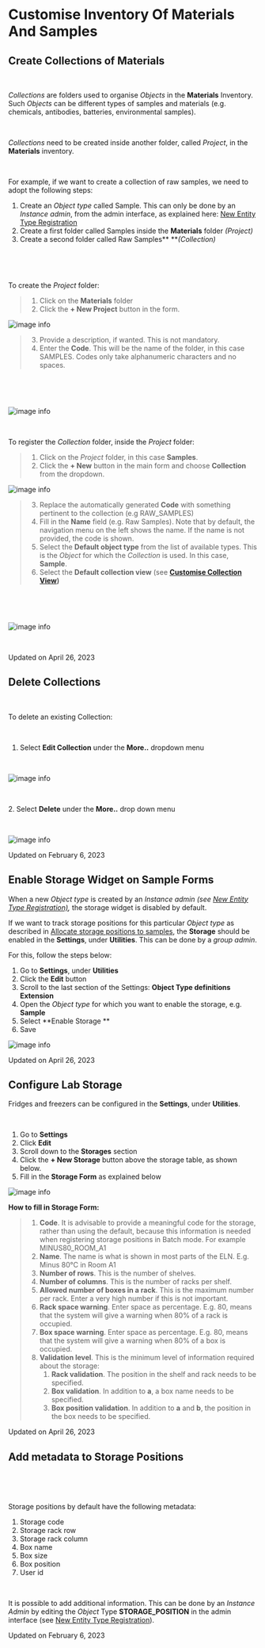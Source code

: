 Customise Inventory Of Materials And Samples
====
 
## Create Collections of Materials



 

*Collections* are folders used to organise *Objects* in the
**Materials** Inventory. Such *Objects* can be different types of
samples and materials (e.g. chemicals, antibodies, batteries,
environmental samples).

 

*Collections* need to be created inside another folder, called
*Project*, in the **Materials** inventory.

 

For example, if we want to create a collection of raw samples, we need
to adopt the following steps:

1.  Create an *Object* *type* called Sample. This can only be done by an
    *Instance admin*, from the admin interface, as explained here: [New
    Entity Type
    Registration](https://openbis.readthedocs.io/en/latest/user-documentation/general-admin-users/admins-documentation/new-entity-type-registration.html)
2.  Create a first folder called Samples inside the **Materials** folder
    *(Project)*
3.  Create a second folder called Raw Samples** ***(Collection)*

 

 

To create the *Project* folder:

> 1.  Click on the **Materials** folder
> 2.  Click the **+ New Project** button in the form.
>
![image info](img/create-project-materials-1024x286.png)
> 3.  Provide a description, if wanted. This is not mandatory.
> 4.  Enter the **Code**. This will be the name of the folder, in this
>     case SAMPLES. Codes only take alphanumeric characters and no
>     spaces. 

 

 

![image info](img/new-project-form.png)

 

To register the *Collection* folder, inside the *Project* folder:

> 1.  Click on the *Project* folder, in this case **Samples**.
> 2.  Click the **+ New** button in the main form and choose
>     **Collection** from the dropdown.
>
![image info](img/create-collection-materials-1024x403.png)
> 3.  Replace the automatically generated **Code** with something
>     pertinent to the collection (e.g RAW\_SAMPLES)
> 4.  Fill in the **Name** field (e.g. Raw Samples). Note that by
>     default, the navigation menu on the left shows the name. If the
>     name is not provided, the code is shown.
> 5.  Select the **Default object type** from the list of available
>     types. This is the *Object* for which the *Collection* is used. In
>     this case, **Sample**.
> 6.  Select the **Default collection view** (see **[Customise
>     Collection
>     View](https://openbis.readthedocs.io/en/latest/user-documentation/general-users/inventory-of-materials-and-methods.html#customise-collection-view))**

 

 

![image info](img/new-collection-form.png)

 

Updated on April 26, 2023
 
## Delete Collections



 

To delete an existing Collection:

 

1.  Select **Edit Collection** under the **More..** dropdown menu

 

![image info](img/delete-collection-1.png)

 

2\. Select **Delete** under the **More..** drop down menu

 

![image info](img/delete-collection-2.png)

Updated on February 6, 2023
 
## Enable Storage Widget on Sample Forms



  
When a new *Object type* is created by an *Instance admin (*see [New
Entity Type
Registration)](https://openbis.readthedocs.io/en/latest/user-documentation/general-admin-users/admins-documentation/new-entity-type-registration.html)*,*
the storage widget is disabled by default.

  
If we want to track storage positions for this particular *Object type*
as described in [Allocate storage positions to
samples](https://openbis.readthedocs.io/en/latest/user-documentation/general-users/managing-storage-of-samples.html#allocate-storage-positions-to-samples),
the **Storage** should be enabled in the **Settings**, under
**Utilities**. This can be done by a *group admin*.

For this, follow the steps below:  
  

1.  Go to **Settings**, under **Utilities**
2.  Click the **Edit** button
3.  Scroll to the last section of the Settings: **Object Type
    definitions Extension**
4.  Open the *Object type* for which you want to enable the storage,
    e.g. **Sample**
5.  Select **Enable Storage **
6.  Save
 

![image info](img/settings-enable-storage-1024x509.png)

Updated on April 26, 2023


## Configure Lab Storage
  
Fridges and freezers can be configured in the **Settings**, under
**Utilities**.

 

1.  Go to **Settings**
2.  Click **Edit**
3.  Scroll down to the **Storages** section
4.  Click the **+ New Storage** button above the storage table, as shown
    below.
5.  Fill in the **Storage Form** as explained below

![image info](img/settings-new-lab-storage-1024x498.png)

  
**How to fill in Storage Form:**

> 1.  **Code**. It is advisable to provide a meaningful code for the
>     storage, rather than using the default, because this information
>     is needed when registering storage positions in Batch mode. For
>     example MINUS80\_ROOM\_A1
> 2.  **Name**. The name is what is shown in most parts of the ELN. E.g.
>     Minus 80°C in Room A1
> 3.  **Number of rows**. This is the number of shelves.
> 4.  **Number of columns**. This is the number of racks per shelf.
> 5.  **Allowed number of boxes in a rack**. This is the maximum number
>     per rack. Enter a very high number if this is not important.
> 6.  **Rack space warning**. Enter space as percentage. E.g. 80, means
>     that the system will give a warning when 80% of a rack is
>     occupied.
> 7.  **Box space warning**. Enter space as percentage. E.g. 80, means
>     that the system will give a warning when 80% of a box is occupied.
> 8.  **Validation level**. This is the minimum level of information
>     required about the storage:
>     1.  **Rack validation**. The position in the shelf and rack needs
>         to be specified.
>     2.  **Box validation**. In addition to **a**, a box name needs to
>         be specified.
>     3.  **Box position validation**. In addition to **a** and **b**,
>         the position in the box needs to be specified.

Updated on April 26, 2023
 
## Add metadata to Storage Positions



 

 

Storage positions by default have the following metadata:

1.  Storage code
2.  Storage rack row
3.  Storage rack column
4.  Box name
5.  Box size
6.  Box position
7.  User id

 

It is possible to add additional information. This can be done by an
*Instance Admin* by editing the *Object* Type **STORAGE\_POSITION** in
the admin interface (see [New Entity Type
Registration](https://openbis.readthedocs.io/en/latest/user-documentation/general-admin-users/admins-documentation/new-entity-type-registration.html)).

Updated on February 6, 2023
